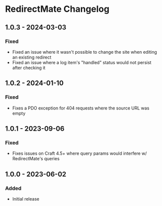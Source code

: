 # RedirectMate Changelog

## 1.0.3 - 2024-03-03
### Fixed
- Fixed an issue where it wasn't possible to change the site when editing an existing redirect  
- Fixed an issue where a log item's "handled" status would not persist after checking it  

## 1.0.2 - 2024-01-10
### Fixed
- Fixes a PDO exception for 404 requests where the source URL was empty  

## 1.0.1 - 2023-09-06
### Fixed  
- Fixes issues on Craft 4.5+ where query params would interfere w/ RedirectMate's queries

## 1.0.0 - 2023-06-02
### Added
- Initial release
